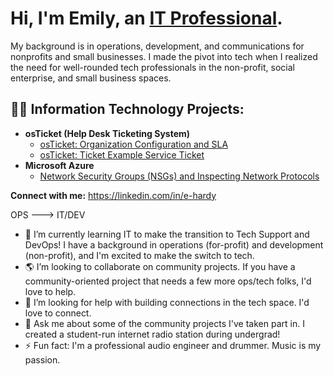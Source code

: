 <h1>Hi, I'm Emily, an <a href="https://linkedin.com/in/e-hardy/">IT Professional</a>.</h1>
<p>My background is in operations, development, and communications for nonprofits and small businesses. I made the pivot into tech when I realized the need for well-rounded tech professionals in the non-profit, social enterprise, and small business spaces.</p>

<h2>👨‍💻 Information Technology Projects:</h2>

- <b>osTicket (Help Desk Ticketing System)</b>
  - [osTicket: Organization Configuration and SLA](https://github.com/emily-hardy/org-config)
  - [osTicket: Ticket Example Service Ticket](https://github.com/emily-hardy/ticket-servicing)
- <b>Microsoft Azure</b>
  - [Network Security Groups (NSGs) and Inspecting Network Protocols](https://github.com/emily-hardy/azure-network-protocols)


**Connect with me:**
https://linkedin.com/in/e-hardy

OPS ---> IT/DEV
- 🌱 I’m currently learning IT to make the transition to Tech Support and DevOps! I have a background in operations (for-profit) and development (non-profit), and I'm excited to make the switch to tech.
- 🌎 I’m looking to collaborate on community projects. If you have a community-oriented project that needs a few more ops/tech folks, I'd love to help.
- 🤔 I’m looking for help with building connections in the tech space. I'd love to connect.
- 💬 Ask me about some of the community projects I've taken part in. I created a student-run internet radio station during undergrad!
- ⚡ Fun fact: I'm a professional audio engineer and drummer. Music is my passion.
